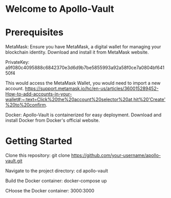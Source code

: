 
# Welcome to Apollo-Vault
# Prerequisites
MetaMask: Ensure you have MetaMask, a digital wallet for managing your blockchain identity. Download and install it from MetaMask website.

PrivateKey: a9f080c4095888c6842370e3d6d9b7be5855993a92a58f0ce7a0804bf64150f4

This would access the MetaMask Wallet, you would need to import a new account.
https://support.metamask.io/hc/en-us/articles/360015289452-How-to-add-accounts-in-your-wallet#:~:text=Click%20the%20account%20selector%20at,hit%20'Create'%20to%20confirm.

Docker: Apollo-Vault is containerized for easy deployment. Download and install Docker from Docker's official website.

# Getting Started
Clone this repository: git clone https://github.com/your-username/apollo-vault.git

Navigate to the project directory: cd apollo-vault

Build the Docker container: docker-compose up

CHoose the Docker container: 3000:3000 
